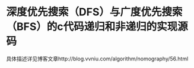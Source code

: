 深度优先搜索（DFS）与广度优先搜索（BFS）的c代码递归和非递归的实现源码
====
具体描述详见博客文章http://blog.vvniu.com/algorithm/nomography/56.html
